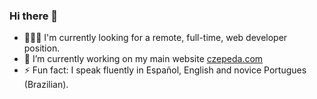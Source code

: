 ### Hi there 👋

- 🧑🏻‍💻 I'm currently looking for a remote, full-time, web developer position.
- 🔭 I’m currently working on my main website [czepeda.com](https://czepeda.com)
- ⚡ Fun fact: I speak fluently in Español, English and novice Portugues (Brazilian).
